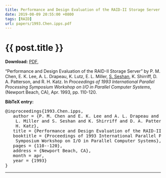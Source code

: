 ```yaml
---
title: Performance and Design Evaluation of the RAID-II Storage Server
date: 2019-08-09 20:55:00 +0800
tags: [RAID]
url: papers/1993.Chen.ipps.pdf
---
```


<head>
  <title>{{ post.title }}</title>
</head>
<body>

<h1>{{ post.title }}</h1>

<p>
<b>Download:</b>
<a href={{post.url}}>PDF</a>,
</p>

<p>
&#8220;Performance and Design Evaluation of the RAID-II Storage Server&#8221;
by P. M. Chen, E. K. Lee, A. L. Drapeau, K. Lutz, E. L. Miller,
<a href="http://www.cs.cmu.edu/~srini">S. Seshan</a>,
K. Shirriff, D. A. Patterson, and R. H. Katz.
In <em>Proceedings of 1993 International Parallel Processing Symposium
Workshop on I/O in Parallel Computer Systems</em>, (Newport Beach, CA),
Apr. 1993, pp. 110-120.</p>

<p>
<b>BibTeX entry:</b>
</p>
<pre>
@inproceedings{1993.Chen.ipps,
   author = {P. M. Chen and E. K. Lee and A. L. Drapeau and K. Lutz and E.
	L. Miller and S. Seshan and K. Shirriff and D. A. Patterson and R.
	H. Katz},
   title = {Performance and Design Evaluation of the RAID-II Storage Server},
   booktitle = {Proceedings of 1993 International Parallel Processing
	Symposium Workshop on I/O in Parallel Computer Systems},
   pages = {110--120},
   address = {Newport Beach, CA},
   month = apr,
   year = {1993}
}
</pre>



<hr />

</body>
</html>
